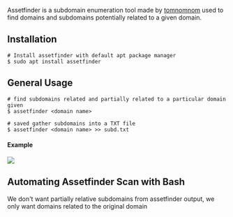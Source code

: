 Assetfinder is a subdomain enumeration tool made by [tomnomnom](https://github.com/tomnomnom/assetfinder) used to find domains and subdomains potentially related to a given domain.
## **Installation**

```shell
# Install assetfinder with default apt package manager
$ sudo apt install assetfinder
```


## **General Usage**

```
# find subdomains related and partially related to a particular domain given
$ assetfinder <domain name>

# saved gather subdomains into a TXT file
$ assetfinder <domain name> >> subd.txt
```

#### **Example**


![](https://i.imgur.com/m7u0vei.png)



## **Automating Assetfinder Scan with Bash**


We don't want partially relative subdomains from assetfinder output, we only want domains related to the original domain